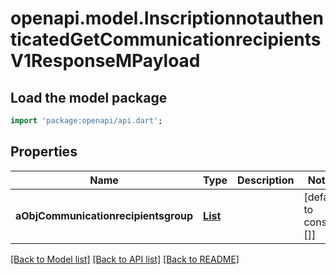 # openapi.model.InscriptionnotauthenticatedGetCommunicationrecipientsV1ResponseMPayload

## Load the model package
```dart
import 'package:openapi/api.dart';
```

## Properties
Name | Type | Description | Notes
------------ | ------------- | ------------- | -------------
**aObjCommunicationrecipientsgroup** | [**List<CustomCommunicationrecipientsgroupResponse>**](CustomCommunicationrecipientsgroupResponse.md) |  | [default to const []]

[[Back to Model list]](../README.md#documentation-for-models) [[Back to API list]](../README.md#documentation-for-api-endpoints) [[Back to README]](../README.md)


